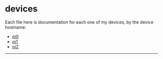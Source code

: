 # devices

Each file here is documentation for each one of my devices, by the device hostname:

- [pi0](./pi0.md)
- [pi1](./pi1.md)
- [pi2](./pi2.md)

---
